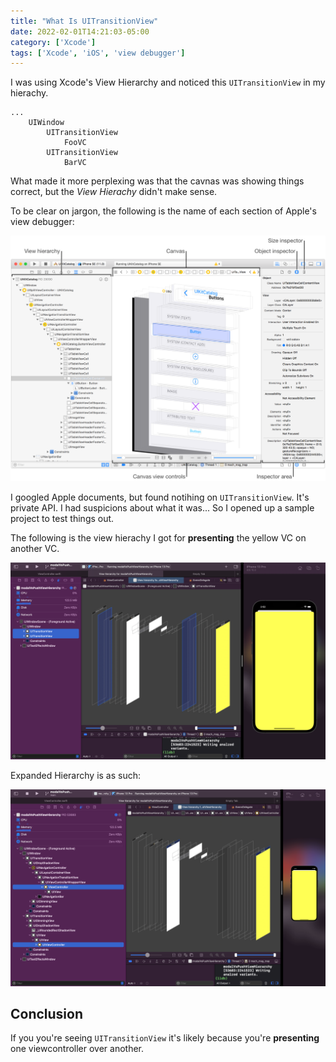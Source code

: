 ```yaml
---
title: "What Is UITransitionView"
date: 2022-02-01T14:21:03-05:00
category: ['Xcode']
tags: ['Xcode', 'iOS', 'view debugger']
---
```


I was using Xcode's View Hierarchy and noticed this `UITransitionView` in my hierachy. 

```
...
    UIWindow
        UITransitionView
            FooVC
        UITransitionView
            BarVC
```

What made it more perplexing was that the cavnas was showing things correct, but the _View Hierachy_ didn't make sense.

To be clear on jargon, the following is the name of each section of Apple's view debugger:

![View Debug Hierarchy](images/db_view_debug_overview.png)


I googled Apple documents, but found notihing on `UITransitionView`. It's private API. 
I had suspicions about what it was... So I opened up a sample project to test things out. 

The following is the view hierachy I got for **presenting** the yellow VC on another VC. 

![UITransitionView in View Debugger Hierarchy](images/uitransitionview-in-view-debugger.png "Seems that the presented and presenting stacks are on different `UITransitionView`s")

Expanded Hierarchy is as such: 

![UITransitionView in View Debugger Hierarchy](images/full-view-hierarchy-of-a-presentedVC.png)


## Conclusion

If you you're seeing `UITransitionView` it's likely because you're **presenting** one viewcontroller over another.

